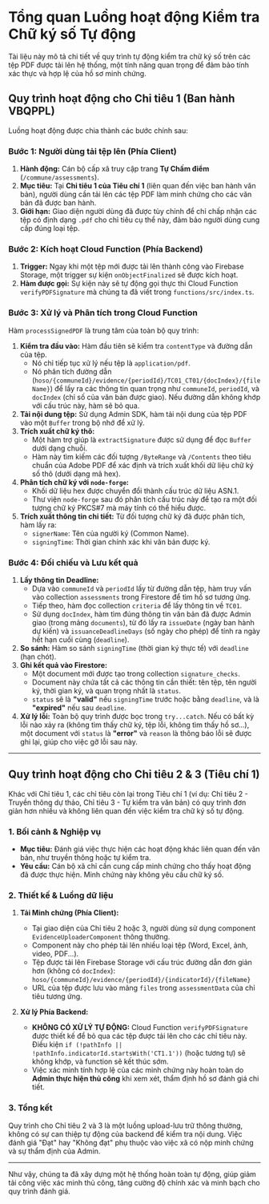 # Tổng quan Luồng hoạt động Kiểm tra Chữ ký số Tự động

Tài liệu này mô tả chi tiết về quy trình tự động kiểm tra chữ ký số trên các tệp PDF được tải lên hệ thống, một tính năng quan trọng để đảm bảo tính xác thực và hợp lệ của hồ sơ minh chứng.

## Quy trình hoạt động cho Chỉ tiêu 1 (Ban hành VBQPPL)

Luồng hoạt động được chia thành các bước chính sau:

### Bước 1: Người dùng tải tệp lên (Phía Client)

1.  **Hành động:** Cán bộ cấp xã truy cập trang **Tự Chấm điểm** (`/commune/assessments`).
2.  **Mục tiêu:** Tại **Chỉ tiêu 1 của Tiêu chí 1** (liên quan đến việc ban hành văn bản), người dùng cần tải lên các tệp PDF làm minh chứng cho các văn bản đã được ban hành.
3.  **Giới hạn:** Giao diện người dùng đã được tùy chỉnh để chỉ chấp nhận các tệp có định dạng `.pdf` cho chỉ tiêu cụ thể này, đảm bảo người dùng cung cấp đúng loại tệp.

### Bước 2: Kích hoạt Cloud Function (Phía Backend)

1.  **Trigger:** Ngay khi một tệp mới được tải lên thành công vào Firebase Storage, một trigger sự kiện `onObjectFinalized` sẽ được kích hoạt.
2.  **Hàm được gọi:** Sự kiện này sẽ tự động gọi thực thi Cloud Function `verifyPDFSignature` mà chúng ta đã viết trong `functions/src/index.ts`.

### Bước 3: Xử lý và Phân tích trong Cloud Function

Hàm `processSignedPDF` là trung tâm của toàn bộ quy trình:

1.  **Kiểm tra đầu vào:** Hàm đầu tiên sẽ kiểm tra `contentType` và đường dẫn của tệp.
    *   Nó chỉ tiếp tục xử lý nếu tệp là `application/pdf`.
    *   Nó phân tích đường dẫn (`hoso/{communeId}/evidence/{periodId}/TC01_CT01/{docIndex}/{fileName}`) để lấy ra các thông tin quan trọng như `communeId`, `periodId`, và `docIndex` (chỉ số của văn bản được giao). Nếu đường dẫn không khớp với cấu trúc này, hàm sẽ bỏ qua.
2.  **Tải nội dung tệp:** Sử dụng Admin SDK, hàm tải nội dung của tệp PDF vào một `Buffer` trong bộ nhớ để xử lý.
3.  **Trích xuất chữ ký thô:**
    *   Một hàm trợ giúp là `extractSignature` được sử dụng để đọc `Buffer` dưới dạng chuỗi.
    *   Hàm này tìm kiếm các đối tượng `/ByteRange` và `/Contents` theo tiêu chuẩn của Adobe PDF để xác định và trích xuất khối dữ liệu chữ ký số thô (dưới dạng mã hex).
4.  **Phân tích chữ ký với `node-forge`:**
    *   Khối dữ liệu hex được chuyển đổi thành cấu trúc dữ liệu ASN.1.
    *   Thư viện `node-forge` sau đó phân tích cấu trúc này để tạo ra một đối tượng chữ ký PKCS#7 mà máy tính có thể hiểu được.
5.  **Trích xuất thông tin chi tiết:** Từ đối tượng chữ ký đã được phân tích, hàm lấy ra:
    *   `signerName`: Tên của người ký (Common Name).
    *   `signingTime`: Thời gian chính xác khi văn bản được ký.

### Bước 4: Đối chiếu và Lưu kết quả

1.  **Lấy thông tin Deadline:**
    *   Dựa vào `communeId` và `periodId` lấy từ đường dẫn tệp, hàm truy vấn vào collection `assessments` trong Firestore để tìm hồ sơ tương ứng.
    *   Tiếp theo, hàm đọc collection `criteria` để lấy thông tin về `TC01`.
    *   Sử dụng `docIndex`, hàm tìm đúng thông tin văn bản đã được Admin giao (trong mảng `documents`), từ đó lấy ra `issueDate` (ngày ban hành dự kiến) và `issuanceDeadlineDays` (số ngày cho phép) để tính ra ngày hết hạn cuối cùng (`deadline`).
2.  **So sánh:** Hàm so sánh `signingTime` (thời gian ký thực tế) với `deadline` (hạn chót).
3.  **Ghi kết quả vào Firestore:**
    *   Một document mới được tạo trong collection `signature_checks`.
    *   Document này chứa tất cả các thông tin cần thiết: tên tệp, tên người ký, thời gian ký, và quan trọng nhất là `status`.
    *   `status` sẽ là **"valid"** nếu `signingTime` trước hoặc bằng `deadline`, và là **"expired"** nếu sau `deadline`.
4.  **Xử lý lỗi:** Toàn bộ quy trình được bọc trong `try...catch`. Nếu có bất kỳ lỗi nào xảy ra (không tìm thấy chữ ký, tệp lỗi, không tìm thấy hồ sơ...), một document với `status` là **"error"** và `reason` là thông báo lỗi sẽ được ghi lại, giúp cho việc gỡ lỗi sau này.

---

## Quy trình hoạt động cho Chỉ tiêu 2 & 3 (Tiêu chí 1)

Khác với Chỉ tiêu 1, các chỉ tiêu còn lại trong Tiêu chí 1 (ví dụ: Chỉ tiêu 2 - Truyền thông dự thảo, Chỉ tiêu 3 - Tự kiểm tra văn bản) có quy trình đơn giản hơn nhiều và không liên quan đến việc kiểm tra chữ ký số tự động.

### 1. Bối cảnh & Nghiệp vụ

*   **Mục tiêu:** Đánh giá việc thực hiện các hoạt động khác liên quan đến văn bản, như truyền thông hoặc tự kiểm tra.
*   **Yêu cầu:** Cán bộ xã chỉ cần cung cấp minh chứng cho thấy hoạt động đã được thực hiện. Minh chứng này không yêu cầu chữ ký số.

### 2. Thiết kế & Luồng dữ liệu

1.  **Tải Minh chứng (Phía Client):**
    *   Tại giao diện của Chỉ tiêu 2 hoặc 3, người dùng sử dụng component `EvidenceUploaderComponent` thông thường.
    *   Component này cho phép tải lên nhiều loại tệp (Word, Excel, ảnh, video, PDF...).
    *   Tệp được tải lên Firebase Storage với cấu trúc đường dẫn đơn giản hơn (không có `docIndex`):
        `hoso/{communeId}/evidence/{periodId}/{indicatorId}/{fileName}`
    *   URL của tệp được lưu vào mảng `files` trong `assessmentData` của chỉ tiêu tương ứng.

2.  **Xử lý Phía Backend:**
    *   **KHÔNG CÓ XỬ LÝ TỰ ĐỘNG:** Cloud Function `verifyPDFSignature` được thiết kế để bỏ qua các tệp được tải lên cho các chỉ tiêu này. Điều kiện `if (!pathInfo || !pathInfo.indicatorId.startsWith('CT1.1'))` (hoặc tương tự) sẽ không khớp, và function sẽ kết thúc sớm.
    *   Việc xác minh tính hợp lệ của các minh chứng này hoàn toàn do **Admin thực hiện thủ công** khi xem xét, thẩm định hồ sơ đánh giá chi tiết.

### 3. Tổng kết

Quy trình cho Chỉ tiêu 2 và 3 là một luồng upload-lưu trữ thông thường, không có sự can thiệp tự động của backend để kiểm tra nội dung. Việc đánh giá "Đạt" hay "Không đạt" phụ thuộc vào việc xã có nộp minh chứng và sự thẩm định của Admin.

---

Như vậy, chúng ta đã xây dựng một hệ thống hoàn toàn tự động, giúp giảm tải công việc xác minh thủ công, tăng cường độ chính xác và minh bạch cho quy trình đánh giá.